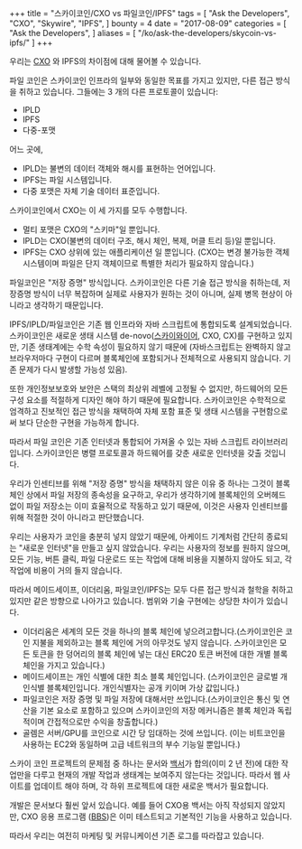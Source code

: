 +++
title = "스카이코인/CXO vs 파일코인/IPFS"
tags = [
    "Ask the Developers",
    "CXO",
    "Skywire",
    "IPFS",
]
bounty = 4
date = "2017-08-09"
categories = [
    "Ask the Developers",
]
aliases = [
	"/ko/ask-the-developers/skycoin-vs-ipfs/"
]
+++

우리는 [CXO](https://github.com/skycoin/cxo) 와 IPFS의 차이점에 대해 물어볼 수 있습니다.

파일 코인은 스카이코인 인프라의 일부와 동일한 목표를 가지고 있지만, 다른 접근 방식을 취하고 있습니다.
그들에는 3 개의 다른 프로토콜이 있습니다:

- IPLD
- IPFS
- 다중-포맷

어느 곳에,

- IPLD는 불변의 데이터 객체와 해시를 표현하는 언어입니다.
- IPFS는 파일 시스템입니다.
- 다중 포맷은 자체 기술 데이터 표준입니다.

스카이코인에서 CXO는 이 세 가지를 모두 수행합니다.

- 멀티 포맷은 CXO의 "스키마"일 뿐입니다.
- IPLD는 CXO(불변의 데이터 구조, 해시 체인, 복제, 머클 트리 등)일 뿐입니다.
- IPFS는 CXO 상위에 있는 애플리케이션 일 뿐입니다. (CXO는 변경 불가능한 객체 시스템이며 파일은 단지 객체이므로 특별한 처리가 필요하지 않습니다.)

파일코인은 "저장 증명" 방식입니다. 스카이코인은 다른 기술 접근 방식을 취하는데, 저장증명 방식이 너무 복잡하며 실제로 사용자가 원하는 것이 아니며, 실제 병목 현상이 아니라고 생각하기 때문입니다.

IPFS/IPLD/파일코인은 기존 웹 인프라와 자바 스크립트에 통합되도록 설계되었습니다. 스카이코인은 새로운 생태 시스템 de-novo([스카이와이어](https://github.com/skycoin/skywire), CXO, CX)를 구현하고 있지만, 기존 생태계에는 수학 속성이 필요하지 않기 때문에 (자바스크립트는 완벽하지 않고 브라우저마다 구현이 다르며 블록체인에 포함되거나 전체적으로 사용되지 않습니다. 기존 문제가 다시 발생할 가능성 있음).

또한 개인정보보호와 보안은 스택의 최상위 레벨에 고정될 수 없지만, 하드웨어의 모든 구성 요소를 적절하게 디자인 해야 하기 때문에 필요합니다. 스카이코인은 수학적으로 엄격하고 진보적인 접근 방식을 채택하여 자체 포함 표준 및 생태 시스템을 구현함으로써 보다 단순한 구현을 가능하게 합니다.

따라서 파일 코인은 기존 인터넷과 통합되어 가져올 수 있는 자바 스크립트 라이브러리 입니다. 스카이코인은 병렬 프로토콜과 하드웨어를 갖춘 새로운 인터넷을 갖출 것입니다.

우리가 인센티브를 위해 "저장 증명" 방식을 채택하지 않은 이유 중 하나는 그것이 블록체인 상에서 파일 저장의 종속성을 요구하고, 우리가 생각하기에 블록체인의 오버헤드 없이 파일 저장소는 이미 효율적으로 작동하고 있기 때문에, 이것은 사용자 인센티브를 위해 적절한 것이 아니라고 판단했습니다.

우리는 사용자가 코인을 충분히 넣지 않았기 때문에, 아케이드 기계처럼 간단히 종료되는 "새로운 인터넷"을 만들고 싶지 않았습니다. 우리는 사용자의 정보를 원하지 않으며, 모든 기능, 버튼 클릭, 파일 다운로드 또는 작업에 대해 비용을 지불하지 않아도 되고, 각 작업에 비용이 거의 들지 않습니다.

따라서 메이드세이프, 이더리움, 파일코인/IPFS는 모두 다른 접근 방식과 철학을 취하고 있지만 같은 방향으로 나아가고 있습니다. 범위와 기술 구현에는 상당한 차이가 있습니다.

- 이더리움은 세계의 모든 것을 하나의 블록 체인에 넣으려고합니다.(스카이코인은 코인 지불을 제외하고는 블록 체인에 거의 아무것도 넣지 않습니다. 스카이코인은 모든 토큰을 한 덩어리의 블록 체인에 넣는 대신 ERC20 토큰 버전에 대한 개별 블록 체인을 가지고 있습니다.)
- 메이드세이프는 개인 식별에 대한 최소 블록 체인입니다. (스카이코인은 글로벌 개인식별 블록체인입니다. 개인식별자는 공개 키이며 가상 값입니다.)
- 파일코인은 저장 증명 및 파일 저장에 대해서만 쓰입니다.(스카이코인은 통신 및 연산을 기본 요소로 포함하고 있으며 스카이코인의 저장 메커니즘은 블록 체인과 독립적이며 간접적으로만 수익을 창출합니다.)
- 골렘은 서버/GPU를 코인으로 시간 당 임대하는 것에 쓰입니다. (이는 비트코인을 사용하는 EC2와 동일하며 고급 네트워크의 부수 기능일 뿐입니다.)

스카이 코인 프로젝트의 문제점 중 하나는 문서와 [백서](https://www.skycoin.net/whitepapers.html)가 합의(이미 2 년 전)에 대한 작업만을 다루고 현재의 개발 작업과 생태계는 보여주지 않는다는 것입니다. 따라서 웹 사이트를 업데이트 해야 하며, 각 하위 프로젝트에 대한 새로운 백서가 필요합니다.

개발은 문서보다 훨씬 앞서 있습니다. 예를 들어 CXO용 백서는 아직 작성되지 않았지만, CXO 응용 프로그램 ([BBS](https://github.com/skycoin/bbs))은 이미 테스트되고 기본적인 기능을 사용하고 있습니다.

따라서 우리는 여전히 마케팅 및 커뮤니케이션 기존 로그를 따라잡고 있습니다.
